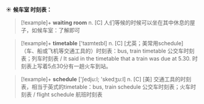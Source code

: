 ☀ <span class="category">**候车室 时刻表：**</span>
>[!example]+ <span class="vocabulary">**waiting room**</span> 
> <span class="definition">n. [C] 人们等候的时候可以坐在其中休息的屋子，如候车室：</span>了解即可

>[!example]+ <span class="vocabulary">**timetable**</span> ['taɪmteɪbl] 
> <span class="definition">n. [C] [尤英；美常用schedule]（车、船或飞机等交通工具的）时刻表：</span>bus, train timetable 公交车时刻表；列车时刻表 / It said in the timetable that a train was due at 5.30. 时刻表上写着5点30分有一趟火车到站。

>[!example]+ <span class="vocabulary">**schedule**</span> ['ʃedju:l; 'skedӡu:l] 
> <span class="definition">n. [C] [美] 交通工具的时刻表，相当于英式的timetable：</span>bus, train schedule 公交车时刻表；火车时刻表 / flight schedule 航班时刻表

